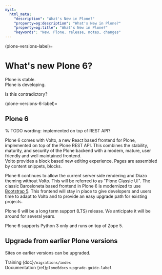 ```yaml
---
myst:
  html_meta:
    "description": "What's New in Plone?"
    "property=og:description": "What's New in Plone?"
    "property=og:title": "What's New in Plone?"
    "keywords": "New, Plone, release, notes, changes"
---
```


(plone-versions-label)=

# What's new Plone 6?

Plone is stable.  
Plone is developing.  

Is this contradictory?


(plone-versions-6-label)=

## Plone 6

% TODO wording: implemented on top of REST API?

Plone 6 comes with Volto, a new React based frontend for Plone, implemented on top of the Plone REST API.
This combines the stability, maturity, and security of the Plone backend with a modern, mature, user friendly and well maintained frontend.  
Volto provides a block based new editing experience.
Pages are assembled by content snippets, blocks.

Plone 6 continues to allow the current server side rendering and Diazo theming without Volto.
This will be referred to as "Plone Classic UI".
The classic Barceloneta based frontend in Plone 6 is modernized to use [Bootstrap 5](https://getbootstrap.com/).
This frontend will stay in place to give developers and users time to adapt to Volto and to provide an easy upgrade path for existing projects.

Plone 6 will be a long term support (LTS) release.
We anticipate it will be around for several years.

Plone 6 supports Python 3 only and runs on top of Zope 5.

## Upgrade from earlier Plone versions

Sites on earlier versions can be upgraded.
  
Training {doc}`/migrations/index`  
Documentation {ref}`plone6docs:upgrade-guide-label`


